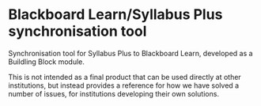 Blackboard Learn/Syllabus Plus synchronisation tool
===================================================

Synchronisation tool for Syllabus Plus to Blackboard Learn, developed as a Buildling Block module.

This is not intended as a final product that can be used directly at other institutions, but instead
provides a reference for how we have solved a number of issues, for institutions developing their
own solutions.
